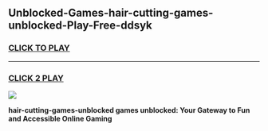
## Unblocked-Games-hair-cutting-games-unblocked-Play-Free-ddsyk
<h3>
<a href="https://premium76.site?title=hair-cutting-games-unblocked&ref=15A">CLICK TO PLAY</a></h3>
<hr>

<h3>
<a href="https://premium76.site?title=hair-cutting-games-unblocked&ref=15A">CLICK 2 PLAY</a>
  
</h3>

<a href="https://premium76.site?title=hair-cutting-games-unblocked&ref=15A"><img src="https://clearcache.store/games.png"></a>


**hair-cutting-games-unblocked games unblocked: Your Gateway to Fun and Accessible Online Gaming**

